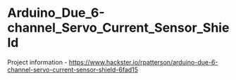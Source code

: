 # Arduino_Due_6-channel_Servo_Current_Sensor_Shield

Project information - https://www.hackster.io/rpatterson/arduino-due-6-channel-servo-current-sensor-shield-6fad15
